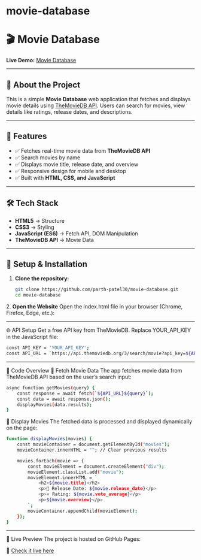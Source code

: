 # movie-database
# 🎬 Movie Database  

**Live Demo:** [Movie Database](https://parth-patel30.github.io/movie-database/)  

---

## 📌 About the Project  
This is a simple **Movie Database** web application that fetches and displays movie details using [TheMovieDB API](https://www.themoviedb.org/). Users can search for movies, view details like ratings, release dates, and descriptions.  

---

## 🚀 Features  
- ✅ Fetches real-time movie data from **TheMovieDB API**  
- ✅ Search movies by name  
- ✅ Displays movie title, release date, and overview  
- ✅ Responsive design for mobile and desktop  
- ✅ Built with **HTML, CSS, and JavaScript**  

---

## 🛠️ Tech Stack  
- **HTML5** → Structure  
- **CSS3** → Styling  
- **JavaScript (ES6)** → Fetch API, DOM Manipulation  
- **TheMovieDB API** → Movie Data  

---

## 🔧 Setup & Installation  

1. **Clone the repository:**  
   ```bash
   git clone https://github.com/parth-patel30/movie-database.git
   cd movie-database
2️. **Open the Website**
Open the index.html file in your browser (Chrome, Firefox, Edge, etc.):

---

🌐 API Setup
Get a free API key from TheMovieDB.
Replace YOUR_API_KEY in the JavaScript file:
```bash
const API_KEY = 'YOUR_API_KEY';
const API_URL = `https://api.themoviedb.org/3/search/movie?api_key=${API_KEY}&query=`;
```
---

📝 Code Overview
🔹 Fetch Movie Data
The app fetches movie data from TheMovieDB API based on the user’s search input:
```bash
async function getMovies(query) {
    const response = await fetch(`${API_URL}${query}`);
    const data = await response.json();
    displayMovies(data.results);
}
```
🔹 Display Movies
The fetched data is processed and displayed dynamically on the page:
```bash
function displayMovies(movies) {
    const movieContainer = document.getElementById("movies");
    movieContainer.innerHTML = ""; // Clear previous results

    movies.forEach(movie => {
        const movieElement = document.createElement("div");
        movieElement.classList.add("movie");
        movieElement.innerHTML = `
            <h2>${movie.title}</h2>
            <p>📅 Release Date: ${movie.release_date}</p>
            <p>⭐ Rating: ${movie.vote_average}</p>
            <p>${movie.overview}</p>
        `;
        movieContainer.appendChild(movieElement);
    });
}
```

---

🎉 Live Preview
The project is hosted on GitHub Pages:

🔗 [Check it live here](https://parth-patel30.github.io/movie-database/) 



